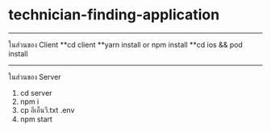 # technician-finding-application
-----------------------------------------------------------------------
ในส่วนของ Client
**cd client
**yarn install or npm install
**cd ios && pod install



-----------------------------------------------------------------------
ในส่วนของ Server
1. cd server
2. npm i
3. cp อีเอ็นวี.txt .env
4. npm start
